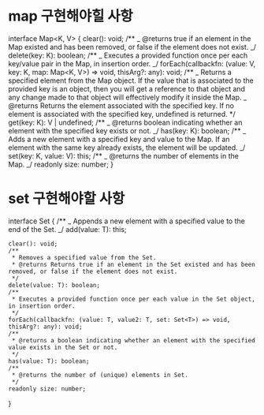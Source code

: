# map 구현해야힐 사항

interface Map<K, V> {
clear(): void;
/**
_ @returns true if an element in the Map existed and has been removed, or false if the element does not exist.
_/
delete(key: K): boolean;
/**
_ Executes a provided function once per each key/value pair in the Map, in insertion order.
_/
forEach(callbackfn: (value: V, key: K, map: Map<K, V>) => void, thisArg?: any): void;
/**
_ Returns a specified element from the Map object. If the value that is associated to the provided key is an object, then you will get a reference to that object and any change made to that object will effectively modify it inside the Map.
_ @returns Returns the element associated with the specified key. If no element is associated with the specified key, undefined is returned.
\*/
get(key: K): V | undefined;
/**
_ @returns boolean indicating whether an element with the specified key exists or not.
_/
has(key: K): boolean;
/**
_ Adds a new element with a specified key and value to the Map. If an element with the same key already exists, the element will be updated.
_/
set(key: K, value: V): this;
/**
_ @returns the number of elements in the Map.
_/
readonly size: number;
}

# set 구현해야할 사항

interface Set<T> {
/\*\*
_ Appends a new element with a specified value to the end of the Set.
_/
add(value: T): this;

    clear(): void;
    /**
     * Removes a specified value from the Set.
     * @returns Returns true if an element in the Set existed and has been removed, or false if the element does not exist.
     */
    delete(value: T): boolean;
    /**
     * Executes a provided function once per each value in the Set object, in insertion order.
     */
    forEach(callbackfn: (value: T, value2: T, set: Set<T>) => void, thisArg?: any): void;
    /**
     * @returns a boolean indicating whether an element with the specified value exists in the Set or not.
     */
    has(value: T): boolean;
    /**
     * @returns the number of (unique) elements in Set.
     */
    readonly size: number;

}
